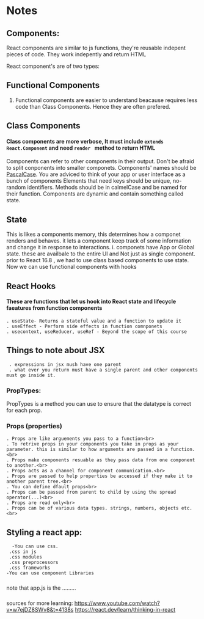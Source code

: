 # Notes
## Components:


React components are similar to js functions, they're reusable indepent pieces of code. They work indepently and return HTML

 React component's are of two types:

 ## Functional Components
   1. Functional components are easier to understand beacause requires less code than Class Components. Hence they are often prefered.
 ## Class Components
   #### Class components are more verbose, It must include `extends React.Component` and need  `render ` method to return HTML
 
Components can refer to other components in their output. Don't be afraid to split conponents into smaller componets.
Components' names should be <a href="https://www.theserverside.com/definition/Pascal-case"> PascalCase</a>.
You are adviced to think of your app or user interface as a bunch of components 
Elements that need keys should be unique, no-random identifiers.
Methods should be in calmelCase and be named for their function.
Components are dynamic and contain something called state.</p>
   ## State
   This is likes a components memory, this determines how a componet renders and behaves. it lets a component keep track of some information and change it in response to interactions. 
    i. componets have App or Global state. these are availbale to the entire UI and Not just as single component.
    prior to React 16.8 , we had to use class based components to use state. 
    Now we can use functional components with hooks
  ## React Hooks
   #### These are functions that let us hook into React state and lifecycle faeatures from function components

    . useState- Returns a stateful value and a function to update it
    . useEffect - Perform side effects in function comnponets 
    . usecontext, useReducer, useRef - Beyond the scope of this course
    
 

## Things to note about JSX

     . expressions in jsx mush have one parent
     . what ever you return must have a single parent and other components must go inside it.


### PropTypes:
  PropTypes is a method you can use to ensure that the datatype is correct for each prop.


### Props (properties)
  
  
    . Props are like arguements you pass to a function<br>
    . To retrive props in your components you take in props as your parameter. this is similar to how arguments are passed in a function.<br>
    . Props make components resuable as they pass data from one component to another.<br>
    . Props acts as a channel for component communication.<br>
    . Props are passed to help properties be accessed if they make it to another parent tree.<br>
    . You can define dfault props<br>
    . Props can be passed from parent to child by using the spread operator(...)<br>
    . Props are read only<br>
    . Props can be of various data types. strings, numbers, objects etc. <br>
   

## Styling a react app:
      -You can use css.
     .css in js 
     .css modules
     .css preprocessors
     .css frameworks
    -You can use component Libraries
    
###
note that app.js is the .........
###

sources for more learning:
https://www.youtube.com/watch?v=w7ejDZ8SWv8&t=4138s
https://react.dev/learn/thinking-in-react

